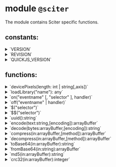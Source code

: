 # module `@sciter`

The module contains Sciter specific functions.

## constants:
<details>
<summary>`VERSION` </summary>

Constant string, current engine version in the form "X.X.X.X";

</details>
<details>
<summary>`REVISION`</summary>

Cconstant string, SVN build revision;

</details>
<details>
<summary>`QUICKJS_VERSION`</summary>

QuickJS version

</details>

## functions:
<details>
<summary>`devicePixels(length: int | string[,axis])` </summary>
   
Converts _length_ to device (screen) pixels:

- _length_ can be integer - number of dips (a.k.a. "CSS pixels")  
- or a string like "2in" to get number of screen pixels in 2 inches of a ruler placed on screen.
- _axis_ is either "width" or "height", note axis parameter makes sense only for devices that have different resolution on x/y axis.
</details>
<details>
<summary>`loadLibrary("name"): any`</summary>

Loads Sciter extension native library (dll,so,dylib). 

the "name" is dll name without extension. 

The dll shall reside in the same folder as executable. See /sqlite project that can be used to produce sciter-sqlite extension dll.  
</details>
<details>
  <summary>`on("eventname" [, "selector" ], handler)`</summary>

Subscribe to any DOM event, conceptually close to `document.on(...)`

</details>
<details>
<summary>`off("eventname" | handler)`</summary>

Unsubscribe event handler from DOM event.

</details>
<details>
<summary>`$("selector")`</summary>

Returns first matched DOM element in current document.

</details>
<details>
<summary>`$$("selector")`</summary>

Returns list (array) of matched DOM elements.

</details>
<details>
<summary>`uuid():string`</summary>

Returns [uuid](https://en.wikipedia.org/wiki/Universally_unique_identifier) as a string.

</details>
<details>
<summary>`encode(text:string,[encoding]):arrayBuffer`</summary>

Returns encoded _text_ as arrayBuffer. Default _encoding_ is "utf-8".

</details>
<details>
<summary>`decode(bytes:arrayBuffer,[encoding]):string`</summary>

Returns decoded bytes as string. Default _encoding_ is "utf-8".

</details>
<details>
<summary>`compress(in:arrayBuffer,[method]):arrayBuffer`</summary>

Returns compressed _in_ buffer.

Where _method_ is one of "gz","gzip" or "lzf" (default).

</details>
<details>
<summary>`decompress(in:arrayBuffer,[method]):arrayBuffer`</summary>

Returns decompressed _in_ buffer.

_method_ is one of "gz","gzip" or "lzf" (default).

</details>
<details>
<summary>`toBase64(in:arrayBuffer):string`</summary>

Returns string - base64 encoded _in_ buffer.

</details>
<details>
<summary>`fromBase64(in:string):arrayBuffer`</summary>

Restores array buffer from base64 encoded string.

</details>
<details>
<summary>`md5(in:arrayBuffer):string`</summary>

Returns md5 digest (a.k.a. hash) of the _in_ data.

</details>
<details>
<summary>`crc32(in:arrayBuffer):integer`</summary>

Returns crc32 hash of the _in_ data.

</details>
